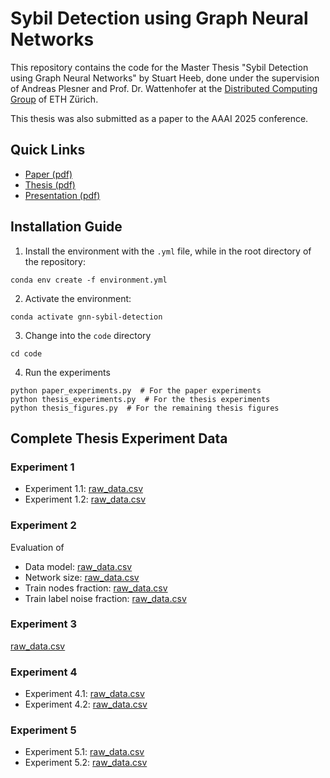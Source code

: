 # Sybil Detection using Graph Neural Networks

This repository contains the code for the Master Thesis "Sybil Detection using Graph Neural Networks" by Stuart Heeb, done under the supervision of Andreas Plesner and Prof. Dr. Wattenhofer at the [Distributed Computing Group](https://disco.ethz.ch) of ETH Zürich.

This thesis was also submitted as a paper to the AAAI 2025 conference.

## Quick Links

- [Paper (pdf)](paper/paper.pdf)
- [Thesis (pdf)](thesis/Stuart_Heeb_Sybil_Detection_using_GNNs.pdf)
- [Presentation (pdf)](presentation/presentation.pdf)

## Installation Guide

1. Install the environment with the `.yml` file, while in the root directory of the repository:

```
conda env create -f environment.yml
```

2. Activate the environment:

```
conda activate gnn-sybil-detection
```


3. Change into the `code` directory

```
cd code
```

4. Run the experiments

```
python paper_experiments.py  # For the paper experiments
python thesis_experiments.py  # For the thesis experiments
python thesis_figures.py  # For the remaining thesis figures
```



## Complete Thesis Experiment Data

### Experiment 1

- Experiment 1.1: [raw_data.csv](code/thesis_experiments/experiment_1_1/raw_data.csv)
- Experiment 1.2: [raw_data.csv](code/thesis_experiments/experiment_1_2/raw_data.csv)

### Experiment 2

Evaluation of

- Data model: [raw_data.csv](code/thesis_experiments/experiment_2/data_model_column_raw_data.csv)
- Network size: [raw_data.csv](code/thesis_experiments/experiment_2/graph_size_column_raw_data.csv)
- Train nodes fraction:  [raw_data.csv](code/thesis_experiments/experiment_2/train_nodes_fraction_column_raw_data.csv)
- Train label noise fraction: [raw_data.csv](code/thesis_experiments/experiment_2/label_noise_fraction_column_raw_data.csv)

### Experiment 3

[raw_data.csv](code/thesis_experiments/experiment_3/raw_data.csv)

### Experiment 4

- Experiment 4.1: [raw_data.csv](code/thesis_experiments/experiment_4_1/raw_data.csv)
- Experiment 4.2: [raw_data.csv](code/thesis_experiments/experiment_4_2/raw_data.csv)

### Experiment 5

- Experiment 5.1: [raw_data.csv](code/thesis_experiments/experiment_5_1/raw_data.csv)
- Experiment 5.2: [raw_data.csv](code/thesis_experiments/experiment_5_2/raw_data.csv)
